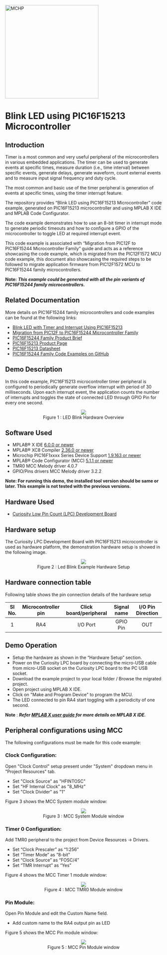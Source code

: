 <!-- Please do not change this html logo with link -->
<a href="https://www.microchip.com" rel="nofollow"><img src="images/microchip.png" alt="MCHP" width="300"/></a>

# Blink LED using PIC16F15213 Microcontroller

## Introduction

Timer is a most common and very useful peripheral of the microcontrollers in various embedded applications. The timer can be used to generate events at specific times, measure duration (i.e., time interval) between specific events, generate delays, generate waveform, count external events and to measure input signal frequency and duty cycle.

The most common and basic use of the timer peripheral is generation of events at specific times, using the timer interrupt feature.

The repository provides “Blink LED using PIC16F15213 Microcontroller” code example, generated on PIC16F15213 microcontroller and using MPLAB X IDE and MPLAB Code Configurator. 

The code example demonstrates how to use an 8-bit timer in interrupt mode to generate periodic timeouts and how to configure a GPIO of the microcontroller to toggle LED at required interrupt event.

This code example is associated with “Migration from PIC12F to PIC16F15244 Microcontroller Family” guide and acts as a reference showcasing the code example, which is migrated from the PIC12F1572 MCU code example, this document also showcasing the required steps to be followed to migrate application firmware from PIC12F1572 MCU to PIC16F15244 family microcontrollers.

**Note:** ***This example could be generated with all the pin variants of PIC16F15244 family microcontrollers.***

## Related Documentation

More details on PIC16F15244 family microcontrollers and code examples can be found at the following links:

- [Blink LED with Timer and Interrupt Using PIC16F15213](https://github.com/microchip-pic-avr-examples/pic16f15213-curiosity-lpc-blink-led-timer-mplab-mcc)
- [Migration from PIC12F to PIC16F15244 Microcontroller Family](https://www.microchip.com/DS40002319) 
- [PIC16F15244 Family Product Brief](https://ww1.microchip.com/downloads/en/DeviceDoc/40002140A.pdf)
- [PIC16F15213 Product Page](https://www.microchip.com/wwwproducts/en/PIC16F15213)
- [PIC16F15213 Datasheet](https://www.microchip.com/wwwproducts/en/PIC16F15213)
- [PIC16F15244 Family Code Examples on GitHub](https://github.com/microchip-pic-avr-examples?q=PIC16F152&type=&language=&sort=)

## Demo Description

In this code example, PIC16F15213 microcontroller timer peripheral is configured to periodically generate overflow interrupt with period of 30 milliseconds. Upon each interrupt event, the application counts the number of interrupts and toggles the state of connected LED through GPIO Pin for every one second.

<p align="center">
  <img width=auto height=auto src="images/BlockDiagram_PIC16F15213.jpg">
  <br>Figure 1 : LED Blink Hardware Overview<br>
</p>

## Software Used

- MPLAB® X IDE [6.0.0 or newer](https://www.microchip.com/en-us/development-tools-tools-and-software/mplab-x-ide)
- MPLAB® XC8 Compiler [2.36.0 or newer](https://www.microchip.com/en-us/development-tools-tools-and-software/mplab-xc-compilers)
- Microchip PIC16F1xxxx Series Device Support [1.9.163 or newer](https://packs.download.microchip.com/) 
- MPLAB® Code Configurator (MCC) [5.1.1 or newer](https://www.microchip.com/mplab/mplab-code-configurator)
- TMR0 MCC Melody driver 4.0.7
- GPIO/Pins drivers MCC Melody driver 3.2.2
  
**Note: For running this demo, the installed tool version should be same or later. This example is not tested with the previous versions.**

## Hardware Used

- [Curiosity Low Pin Count (LPC) Development Board](https://www.microchip.com/DevelopmentTools/ProductDetails/PartNO/DM164137)

## Hardware setup 

The Curiosity LPC Development Board with PIC16F15213 microcontroller is used as hardware platform, the demonstration hardware setup is showed in the following image.

<p align="center">
  <img width=auto height=auto src="images/HardwareSetup_pic16f15213.jpg">
  <br>Figure 2 : Led Blink Example Hardware Setup<br>
</p>

## Hardware connection table

Following table shows the pin connection details of the hardware setup

|Sl No. | Microcontroller pin | Click board/peripheral | Signal name |I/O Pin Direction |
|:---------:|:----------:|:-----------:|:---------:|:------------:|	
| 1     | RA4	| I/O Port	        | GPIO Pin	| OUT  |	
		

## Demo Operation

* Setup the hardware as shown in the “Hardware Setup” section.
* Power on the Curiosity LPC board by connecting the micro-USB cable from micro-USB socket on the Curiosity LPC board to the PC USB socket.
* Download the example project to your local folder / Browse the migrated project.
* Open project using MPLAB X IDE.
* Click on "Make and Program Device" to program the MCU.
* The LED connected to pin RA4 start toggling with a periodicity of one second.

**Note** : ***Refer [MPLAB X user guide](https://ww1.microchip.com/downloads/en/devicedoc/50002027d.pdf) for more details on MPLAB X IDE.***

## Peripheral configurations using MCC

The following configurations must be made for this code example:

### Clock Configuration:
Open "Clock Control" setup present under "System" dropdown menu in "Project Resources" tab.
* Set "Clock Source" as "HFINTOSC"
* Set "HF Internal Clock" as "8_MHz"
* Set "Clock Divider" as "1"

Figure 3 shows the MCC System module window: 
<p align="center">
  <img width=auto height=auto src="images/MCCSystemModule.png">
  <br>Figure 3 : MCC System Module window<br>
</p>

### Timer 0 Configuration:
Add TMR0 peripheral to the project from Device Resources → Drivers.
* Set “Clock Prescaler” as “1:256”
* Set “Timer Mode” as “8-bit”
* Set “Clock Source” as “FOSC/4”
* Set “TMR Interrupt” as “Yes”

Figure 4 shows the MCC Timer 1 module window:
<p align="center">
  <img width=auto height=auto src="images/TMR0.png">
  <br>Figure 4 : MCC TMR0 Module window<br>
</p>

### Pin Module:
Open Pin Module and edit the Custom Name field.
* Add custom name to the RA4 output pin as LED

Figure 5 shows the MCC Pin module window:
<p align="center">
  <img width=auto height=auto src="images/MCCPinModule.png">
  <br>Figure 5 : MCC Pin Module window<br>
</p>
